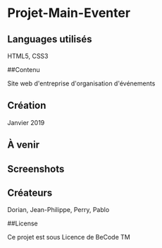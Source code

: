 # Projet-Main-Eventer

## Languages utilisés

HTML5, CSS3

##Contenu

Site web d'entreprise d'organisation d'événements

## Création

Janvier 2019

## À venir

## Screenshots

## Créateurs

Dorian, Jean-Philippe, Perry, Pablo

##License

Ce projet est sous Licence de BeCode TM
